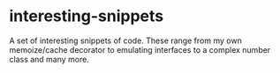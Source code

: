 # interesting-snippets

A set of interesting snippets of code. These range from my own memoize/cache decorator to emulating interfaces to a complex number class and many more.
